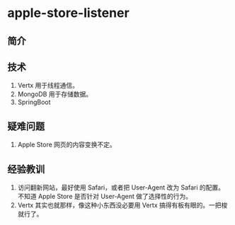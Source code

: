 # apple-store-listener

## 简介

## 技术

1. Vertx 用于线程通信。
2. MongoDB 用于存储数据。
3. SpringBoot 

## 疑难问题

1. Apple Store 网页的内容变换不定。

## 经验教训

1. 访问翻新网站，最好使用 Safari，或者把 User-Agent 改为 Safari 的配置。不知道 Apple Store 是否针对 User-Agent 做了选择性的行为。
2. Vertx 其实也就那样，像这种小东西没必要用 Vertx 搞得有板有眼的。一把梭就行了。